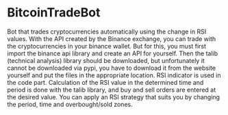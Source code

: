 # BitcoinTradeBot
Bot that trades cryptocurrencies automatically using the change in RSI values. 
With the API created by the Binance exchange, you can trade with the cryptocurrencies in your binance wallet. But for this, you must first import the binance api library and create an API for yourself. Then the talib (technical analysis) library should be downloaded, but unfortunately it cannot be downloaded via pypi, you have to download it from the website yourself and put the files in the appropriate location.
     RSI indicator is used in the code part. Calculation of the RSI value in the determined time and period is done with the talib library, and buy and sell orders are entered at the desired value. You can apply an RSI strategy that suits you by changing the period, time and overbought/sold zones. 
